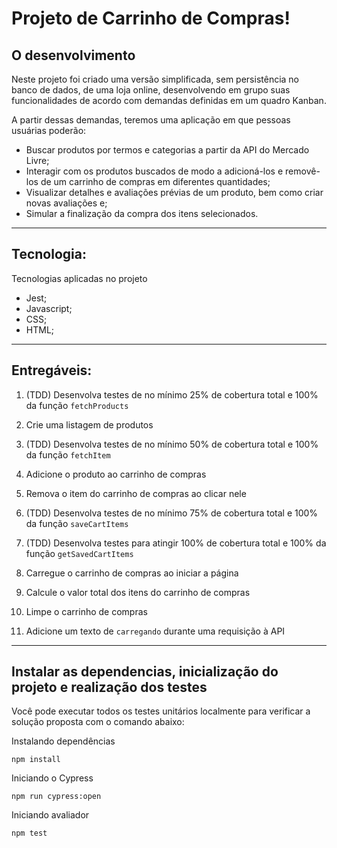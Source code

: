 # **Projeto de Carrinho de Compras!**


## O desenvolvimento

Neste projeto foi criado  uma versão simplificada, sem persistência no banco de dados, de uma loja online, desenvolvendo em grupo suas funcionalidades de acordo com demandas definidas em um quadro Kanban.

A partir dessas demandas, teremos uma aplicação em que pessoas usuárias poderão:

- Buscar produtos por termos e categorias a partir da API do Mercado Livre;
- Interagir com os produtos buscados de modo a adicioná-los e removê-los de um carrinho de compras em diferentes quantidades;
- Visualizar detalhes e avaliações prévias de um produto, bem como criar novas avaliações e;
- Simular a finalização da compra dos itens selecionados.

---

## Tecnologia:

Tecnologias aplicadas no projeto

- Jest;
- Javascript;
- CSS;
- HTML;
---
## Entregáveis:

1. (TDD) Desenvolva testes de no mínimo 25% de cobertura total e 100% da função `fetchProducts`

2. Crie uma listagem de produtos

3. (TDD) Desenvolva testes de no mínimo 50% de cobertura total e 100% da função `fetchItem`

4. Adicione o produto ao carrinho de compras

5. Remova o item do carrinho de compras ao clicar nele

6. (TDD) Desenvolva testes de no mínimo 75% de cobertura total e 100% da função `saveCartItems`

7. (TDD) Desenvolva testes para atingir 100% de cobertura total e 100% da função `getSavedCartItems`

8. Carregue o carrinho de compras ao iniciar a página

9. Calcule o valor total dos itens do carrinho de compras

10. Limpe o carrinho de compras

11. Adicione um texto de `carregando` durante uma requisição à API

---

## Instalar as dependencias, inicialização do projeto e realização dos testes

Você pode executar todos os testes unitários localmente para verificar a solução proposta com o comando abaixo:

Instalando dependências
```
npm install
```

Iniciando o Cypress
```
npm run cypress:open
```

Iniciando avaliador
```
npm test
```
